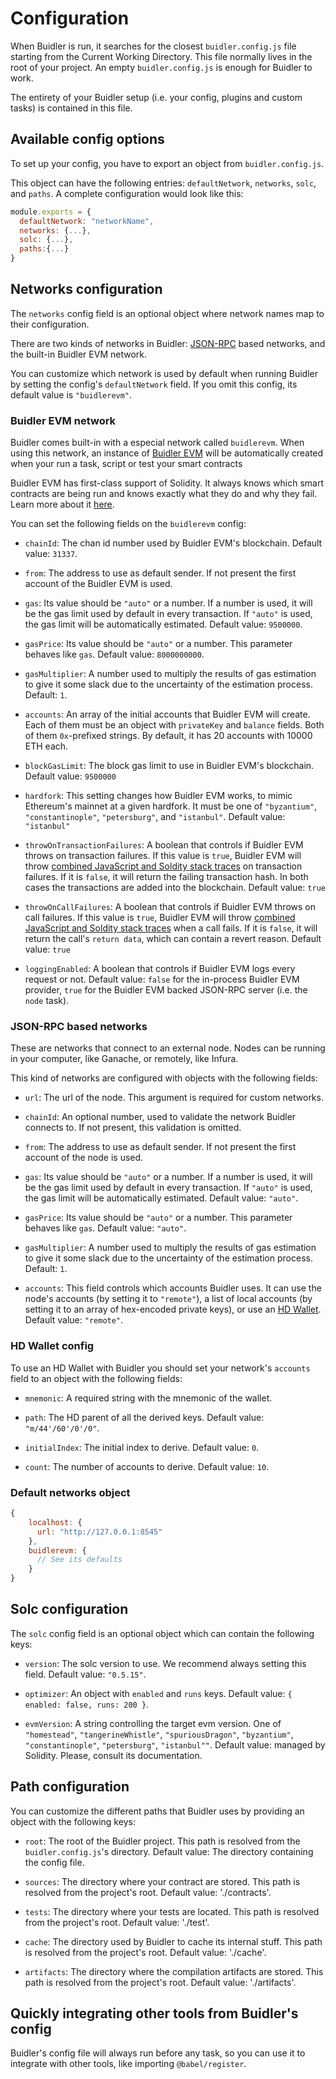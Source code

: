 # Configuration

When Buidler is run, it searches for the closest `buidler.config.js` file starting
from the Current Working Directory. This file normally lives in the root of your project. An empty `buidler.config.js` is enough for Buidler to work.

The entirety of your Buidler setup (i.e. your config, plugins and custom tasks) is contained in this file.

## Available config options

To set up your config, you have to export an object from `buidler.config.js`.

This object can have the following entries: `defaultNetwork`, `networks`, `solc`, and `paths`. A complete configuration would look like this:

```js
module.exports = {
  defaultNetwork: "networkName",
  networks: {...},
  solc: {...},
  paths:{...}
}
```

## Networks configuration

The `networks` config field is an optional object where network names map to their configuration.

There are two kinds of networks in Buidler: [JSON-RPC](https://github.com/ethereum/wiki/wiki/JSON-RPC) based networks,
and the built-in Buidler EVM network.

You can customize which network is used by default when running Buidler by setting the config's `defaultNetwork` field. If you omit this config, its default value is `"buidlerevm"`.

### Buidler EVM network

Buidler comes built-in with a especial network called `buidlerevm`. When using this network,
an instance of [Buidler EVM](../buidler-evm) will be automatically created when your run a task, script or test your smart contracts

Buidler EVM has first-class support of Solidity. It always knows which
smart contracts are being run and knows exactly what they do and why
they fail. Learn more about it [here](../buidler-evm).

You can set the following fields on the `buidlerevm` config:

- `chainId`: The chan id number used by Buidler EVM's blockchain. Default value: `31337`.

- `from`: The address to use as default sender. If not present the first account of the Buidler EVM is used.

- `gas`: Its value should be `"auto"` or a number. If a number is used, it will be the gas limit used by default in every transaction. If `"auto"` is used, the gas limit will be automatically estimated. Default value: `9500000`.

- `gasPrice`: Its value should be `"auto"` or a number. This parameter behaves like `gas`. Default value: `8000000000`.

- `gasMultiplier`: A number used to multiply the results of gas estimation to give it some slack due to the uncertainty of the estimation process. Default: `1`.

- `accounts`: An array of the initial accounts that Buidler EVM will create. Each of them must be an object with `privateKey` and `balance` fields. Both of them `0x`-prefixed strings. By default, it has 20 accounts with 10000 ETH each.

- `blockGasLimit`: The block gas limit to use in Buidler EVM's blockchain. Default value: `9500000`

- `hardfork`: This setting changes how Buidler EVM works, to mimic Ethereum's mainnet at a given hardfork. It must be one of `"byzantium"`, `"constantinople"`, `"petersburg"`, and `"istanbul"`. Default value: `"istanbul"`

- `throwOnTransactionFailures`: A boolean that controls if Buidler EVM throws on transaction failures.
  If this value is `true`, Buidler EVM will throw [combined JavaScript and Soldity stack traces](../buidler-evm/README.md#solidity-stack-traces)
  on transaction failures. If it is `false`, it will return the failing transaction hash. In both cases
  the transactions are added into the blockchain. Default value: `true`
- `throwOnCallFailures`: A boolean that controls if Buidler EVM throws on call failures.
  If this value is `true`, Buidler EVM will throw [combined JavaScript and Soldity stack traces](../buidler-evm/README.md#solidity-stack-traces)
  when a call fails. If it is `false`, it will return the call's `return data`, which can contain
  a revert reason. Default value: `true`

- `loggingEnabled`: A boolean that controls if Buidler EVM logs every request or not. Default value: `false` for the
  in-process Buidler EVM provider, `true` for the Buidler EVM backed JSON-RPC server (i.e. the `node` task).

### JSON-RPC based networks

These are networks that connect to an external node. Nodes can be running in your computer, like Ganache, or remotely,
like Infura.

This kind of networks are configured with objects with the following fields:

- `url`: The url of the node. This argument is required for custom networks.

- `chainId`: An optional number, used to validate the network Buidler connects to. If not present, this validation is omitted.

- `from`: The address to use as default sender. If not present the first account of the node is used.

- `gas`: Its value should be `"auto"` or a number. If a number is used, it will be the gas limit used by default in every transaction. If `"auto"` is used, the gas limit will be automatically estimated. Default value: `"auto"`.

- `gasPrice`: Its value should be `"auto"` or a number. This parameter behaves like `gas`. Default value: `"auto"`.

- `gasMultiplier`: A number used to multiply the results of gas estimation to give it some slack due to the uncertainty of the estimation process. Default: `1`.

- `accounts`: This field controls which accounts Buidler uses. It can use the node's accounts (by setting it to `"remote"`), a list of local accounts (by setting it to an array of hex-encoded private keys), or use an [HD Wallet](#hd-wallet-config). Default value: `"remote"`.

### HD Wallet config

To use an HD Wallet with Buidler you should set your network's `accounts` field to an object with the following fields:

- `mnemonic`: A required string with the mnemonic of the wallet.

- `path`: The HD parent of all the derived keys. Default value: `"m/44'/60'/0'/0"`.

- `initialIndex`: The initial index to derive. Default value: `0`.

- `count`: The number of accounts to derive. Default value: `10`.

### Default networks object

```js
{
    localhost: {
      url: "http://127.0.0.1:8545"
    },
    buidlerevm: {
      // See its defaults
    }
}
```

## Solc configuration

The `solc` config field is an optional object which can contain the following keys:

- `version`: The solc version to use. We recommend always setting this field. Default value: `"0.5.15"`.

- `optimizer`: An object with `enabled` and `runs` keys. Default value: `{ enabled: false, runs: 200 }`.

- `evmVersion`: A string controlling the target evm version. One of `"homestead"`, `"tangerineWhistle"`, `"spuriousDragon"`, `"byzantium"`, `"constantinople"`, `"petersburg"`, `"istanbul""`. Default value: managed by Solidity. Please, consult its documentation.

## Path configuration

You can customize the different paths that Buidler uses by providing an object with the following keys:

- `root`: The root of the Buidler project. This path is resolved from the `buidler.config.js`'s directory. Default value: The directory containing the config file.
- `sources`: The directory where your contract are stored. This path is resolved from the project's root. Default value: './contracts'.
- `tests`: The directory where your tests are located. This path is resolved from the project's root. Default value: './test'.

- `cache`: The directory used by Buidler to cache its internal stuff. This path is resolved from the project's root. Default value: './cache'.
- `artifacts`: The directory where the compilation artifacts are stored. This path is resolved from the project's root. Default value: './artifacts'.

## Quickly integrating other tools from Buidler's config

Buidler's config file will always run before any task, so you can use it to integrate with other tools, like importing `@babel/register`.
